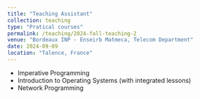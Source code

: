 ```yaml
---
title: "Teaching Assistant"
collection: teaching
type: "Pratical courses"
permalink: /teaching/2024-fall-teaching-2
venue: "Bordeaux INP - Enseirb Matmeca, Telecom Department"
date: 2024-09-09
location: "Talence, France"
---
```


* Imperative Programming
* Introduction to Operating Systems (with integrated lessons)
* Network Programming
